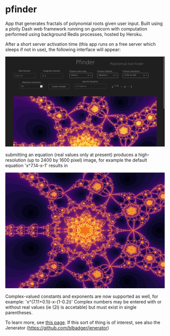 # pfinder
App that generates fractals of polynomial roots given user input.  Built using a plotly Dash web framework running on gunicorn with computation performed using background Redis processes, hosted by Heroku.

After a short server activation time (this app runs on a free server which sleeps if not in use), the following interface will appear:

![screenshot](/assets/pfinder_screenshot.png)

submitting an equation (real values only at present) produces a high-resolution (up to 2400 by 1600 pixel) image, for example the default equation 'x^7.14-x-1' results in

![cover](/assets/pfinder_cover.png)

Complex-valued constants and exponents are now supported as well, for example:
'x^(7.11+0.1i)-x-(1-0.2i)'
Complex numbers may be entered with or without real values (ie (2i) is accetable) but must exist in single parentheses.

To learn more, see [this page](https://blbadger.github.io/polynomial-roots.html).  If this sort of thing is of interest, see also the Jenerator (https://github.com/blbadger/jenerator)


